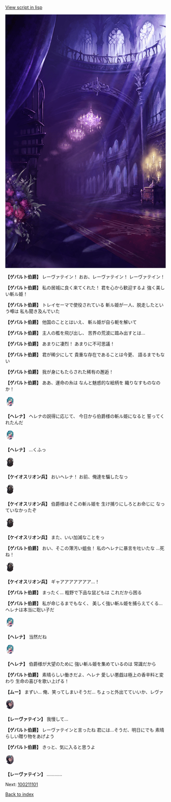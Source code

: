 [View script in lisp](../scripts/100211093.txt)

![300_devil_room.png](../images/backgrounds/300_devil_room.png)

**【ゲバルト伯爵】**
レーヴァテイン！
おお、レーヴァテイン！
レーヴァテイン！

**【ゲバルト伯爵】**
私の居城に良く来てくれた！
君を心から歓迎するよ
強く美しい斬ル姫！

**【ゲバルト伯爵】**
トレイセーマで使役されている
斬ル姫が一人、脱走したという噂は
私も聞き及んでいた

**【ゲバルト伯爵】**
他国のこととはいえ、
斬ル姫が自ら軛を解いて

**【ゲバルト伯爵】**
主人の檻を飛び出し、
苦界の荒波に踏み出すとは…

**【ゲバルト伯爵】**
あまりに凄烈！
あまりに不可思議！

**【ゲバルト伯爵】**
君が稀少にして
貴重な存在であることは今更、
語るまでもない

**【ゲバルト伯爵】**
我が身にもたらされた稀有の邂逅！

**【ゲバルト伯爵】**
ああ、運命の糸は
なんと魅惑的な絵柄を
織りなすものなのか！

<img src="../images/units/3302811.png" alt="3302811.png" height="34"/>

**【ヘレナ】**
ヘレナの説得に応じて、
今日から伯爵様の斬ル姫になると
誓ってくれたんだ

<img src="../images/units/3302811.png" alt="3302811.png" height="34"/>

**【ヘレナ】**
…くふっ

<img src="../images/units/3820001.png" alt="3820001.png" height="34"/>

**【ケイオスリオン兵】**
おいヘレナ！
お前、俺達を騙したなっ

<img src="../images/units/3820001.png" alt="3820001.png" height="34"/>

**【ケイオスリオン兵】**
伯爵様はそこの斬ル姫を
生け捕りにしろとお命じに
なっていなかったぞ

<img src="../images/units/3820001.png" alt="3820001.png" height="34"/>

**【ケイオスリオン兵】**
また、いい加減なことをっ

**【ゲバルト伯爵】**
おい、そこの薄汚い蛆虫！
私のヘレナに暴言を吐いたな
…死ね！

<img src="../images/units/3820001.png" alt="3820001.png" height="34"/>

**【ケイオスリオン兵】**
ギャアアアアアアア…！

**【ゲバルト伯爵】**
まったく…
粗野で下品な鼠どもは
これだから困る

**【ゲバルト伯爵】**
私が命じるまでもなく、
美しく強い斬ル姫を捕らえてくる…
ヘレナは本当に聡い子だ

<img src="../images/units/3302811.png" alt="3302811.png" height="34"/>

**【ヘレナ】**
当然だね

<img src="../images/units/3302811.png" alt="3302811.png" height="34"/>

**【ヘレナ】**
伯爵様が大望のために
強い斬ル姫を集めているのは
常識だから

**【ゲバルト伯爵】**
素晴らしい働きだよ、ヘレナ
愛しい悪戯は極上の香辛料と変わり
生命の喜びを歌い上げる！

**【ムー】**
まずい…
俺、笑ってしまいそうだ…
ちょっと外出てていいか、レヴァ

<img src="../images/units/3100211.png" alt="3100211.png" height="34"/>

**【レーヴァテイン】**
我慢して…

**【ゲバルト伯爵】**
レーヴァテインと言ったね
君には…そうだ、明日にでも
素晴らしい贈り物をあげよう

**【ゲバルト伯爵】**
きっと、気に入ると思うよ

<img src="../images/units/3100211.png" alt="3100211.png" height="34"/>

**【レーヴァテイン】**
…………

Next: [100211101](100211101.md)

[Back to index](index.md)
